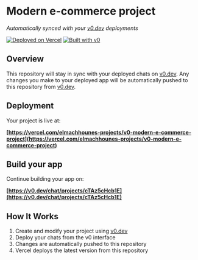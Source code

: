 # Modern e-commerce project

*Automatically synced with your [v0.dev](https://v0.dev) deployments*

[![Deployed on Vercel](https://img.shields.io/badge/Deployed%20on-Vercel-black?style=for-the-badge&logo=vercel)](https://vercel.com/elmachhounes-projects/v0-modern-e-commerce-project)
[![Built with v0](https://img.shields.io/badge/Built%20with-v0.dev-black?style=for-the-badge)](https://v0.dev/chat/projects/cTAz5cHcb1E)

## Overview

This repository will stay in sync with your deployed chats on [v0.dev](https://v0.dev).
Any changes you make to your deployed app will be automatically pushed to this repository from [v0.dev](https://v0.dev).

## Deployment

Your project is live at:

**[https://vercel.com/elmachhounes-projects/v0-modern-e-commerce-project](https://vercel.com/elmachhounes-projects/v0-modern-e-commerce-project)**

## Build your app

Continue building your app on:

**[https://v0.dev/chat/projects/cTAz5cHcb1E](https://v0.dev/chat/projects/cTAz5cHcb1E)**

## How It Works

1. Create and modify your project using [v0.dev](https://v0.dev)
2. Deploy your chats from the v0 interface
3. Changes are automatically pushed to this repository
4. Vercel deploys the latest version from this repository